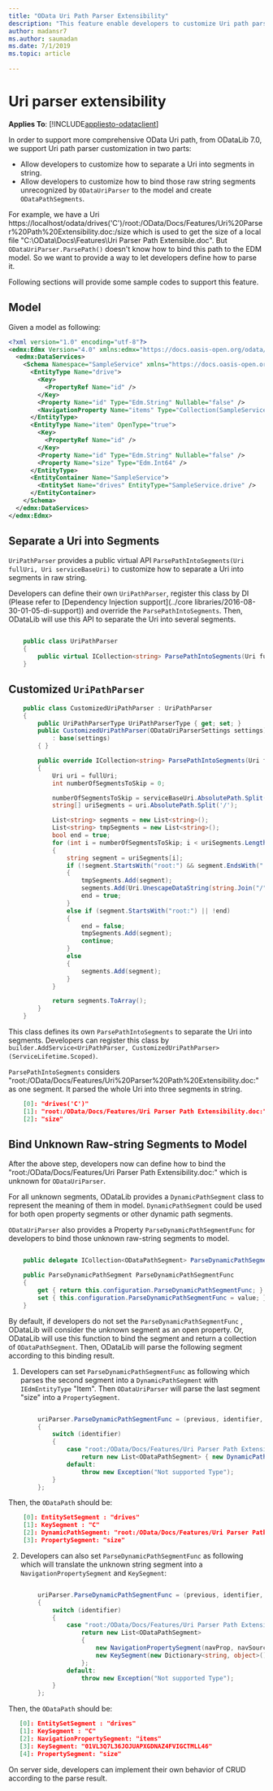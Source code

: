 ```yaml
---
title: "OData Uri Path Parser Extensibility"
description: "This feature enable developers to customize Uri path parser"
author: madansr7
ms.author: saumadan
ms.date: 7/1/2019
ms.topic: article
 
---
```

# Uri parser extensibility 
**Applies To**: [!INCLUDE[appliesto-odataclient](../../includes/appliesto-odatalib-v7.md)]

In order to support more comprehensive OData Uri path, from ODataLib 7.0, we support Uri path parser customization in two parts:

-  Allow developers to customize how to separate a Uri into segments in string.
-  Allow developers to customize how to bind those raw string segments unrecognized by `ODataUriParser` to the model and create `ODataPathSegments`.

For example, we have a Uri https://localhost/odata/drives('C')/root:/OData/Docs/Features/Uri%20Parser%20Path%20Extensibility.doc:/size which is used to get the size of a local file "C:\OData\Docs\Features\Uri Parser Path Extensible.doc". But `ODataUriParser.ParsePath()` doesn't know how to bind this path to the EDM model. So we want to provide a way to let developers define how to parse it.

Following sections will provide some sample codes to support this feature.

## Model

Given a model as following:

```xml
<?xml version="1.0" encoding="utf-8"?>
<edmx:Edmx Version="4.0" xmlns:edmx="https://docs.oasis-open.org/odata/ns/edmx">
  <edmx:DataServices>
    <Schema Namespace="SampleService" xmlns="https://docs.oasis-open.org/odata/ns/edm">
      <EntityType Name="drive">
        <Key>
          <PropertyRef Name="id" />
        </Key>
        <Property Name="id" Type="Edm.String" Nullable="false" />
        <NavigationProperty Name="items" Type="Collection(SampleService.item)" ContainsTarget="true" />
      </EntityType>
      <EntityType Name="item" OpenType="true">
        <Key>
          <PropertyRef Name="id" />
        </Key>
        <Property Name="id" Type="Edm.String" Nullable="false" />
        <Property Name="size" Type="Edm.Int64" />
      </EntityType>
      <EntityContainer Name="SampleService">
        <EntitySet Name="drives" EntityType="SampleService.drive" />
      </EntityContainer>
    </Schema>
  </edmx:DataServices>
</edmx:Edmx>
```

## Separate a Uri into Segments

`UriPathParser` provides a public virtual API `ParsePathIntoSegments(Uri fullUri, Uri serviceBaseUri)` to customize how to separate a Uri into segments in raw string.

Developers can define their own `UriPathParser`, register this class by DI (Please refer to  [Dependency Injection support](../core libraries/2016-08-30-01-05-di-support)) and override the `ParsePathIntoSegments`. Then, ODataLib will use this API to separate the Uri into several segments.

```c#

    public class UriPathParser
    {
        public virtual ICollection<string> ParsePathIntoSegments(Uri fullUri, Uri serviceBaseUri)
    }
```

## Customized `UriPathParser`

```c# 
    public class CustomizedUriPathParser : UriPathParser
    {
        public UriPathParserType UriPathParserType { get; set; }
        public CustomizedUriPathParser(ODataUriParserSettings settings)
            : base(settings)
        { }

        public override ICollection<string> ParsePathIntoSegments(Uri fullUri, Uri serviceBaseUri)
        {
            Uri uri = fullUri;
            int numberOfSegmentsToSkip = 0;

            numberOfSegmentsToSkip = serviceBaseUri.AbsolutePath.Split('/').Length - 1;
            string[] uriSegments = uri.AbsolutePath.Split('/');

            List<string> segments = new List<string>();
            List<string> tmpSegments = new List<string>();
            bool end = true;
            for (int i = numberOfSegmentsToSkip; i < uriSegments.Length; i++)
            {
                string segment = uriSegments[i];
                if (!segment.StartsWith("root:") && segment.EndsWith(":"))
                {
                    tmpSegments.Add(segment);
                    segments.Add(Uri.UnescapeDataString(string.Join("/", tmpSegments)));
                    end = true;
                }
                else if (segment.StartsWith("root:") || !end)
                {
                    end = false;
                    tmpSegments.Add(segment);
                    continue;
                }
                else
                {
                    segments.Add(segment);
                }
            }

            return segments.ToArray();
        }
    }
```

This class defines its own `ParsePathIntoSegments` to separate the Uri into segments. Developers can register this class by `builder.AddService<UriPathParser, CustomizedUriPathParser>(ServiceLifetime.Scoped)`. 

`ParsePathIntoSegments` considers "root:/OData/Docs/Features/Uri%20Parser%20Path%20Extensibility.doc:" as one segment. It parsed the whole Uri into three segments in string.

```json
    [0]: "drives('C')"
    [1]: "root:/OData/Docs/Features/Uri Parser Path Extensibility.doc:"
    [2]: "size"
```

## Bind Unknown Raw-string Segments to Model

After the above step, developers now can define how to bind the  "root:/OData/Docs/Features/Uri Parser Path Extensibility.doc:" which is unknown for `ODataUriParser`.

For all unknown segments, ODataLib provides a `DynamicPathSegment` class to represent the meaning of them in model. `DynamicPathSegment` could be used for both open property segments or other dynamic path segments.

`ODataUriParser` also provides a Property `ParseDynamicPathSegmentFunc` for developers to bind those unknown raw-string segments to model.

```c#

    public delegate ICollection<ODataPathSegment> ParseDynamicPathSegment(ODataPathSegment previous, string identifier, string parenthesisExpression);

    public ParseDynamicPathSegment ParseDynamicPathSegmentFunc
    {
        get { return this.configuration.ParseDynamicPathSegmentFunc; }
        set { this.configuration.ParseDynamicPathSegmentFunc = value; }
    }
```

By default, if developers do not set the `ParseDynamicPathSegmentFunc` , ODataLib will consider the unknown segment as an open property. Or, ODataLib will use this function to bind the segment and return a collection of `ODataPathSegment`. Then, ODataLib will parse the following segment according to this binding result.

1. Developers can set `ParseDynamicPathSegmentFunc` as following which parses the second segment into a `DynamicPathSegment` with `IEdmEntityType` "Item". Then `ODataUriParser` will parse the last segment "size" into a `PropertySegment`.

```c#

	    uriParser.ParseDynamicPathSegmentFunc = (previous, identifier, parenthesisExpression) =>
	    {
	        switch (identifier)
	        {
	            case "root:/OData/Docs/Features/Uri Parser Path Extensibility.doc:":
	                return new List<ODataPathSegment> { new DynamicPathSegment(identifier, itemType, true) };
	            default:
	                throw new Exception("Not supported Type");
	        }
	    };
```

Then, the `ODataPath` should be:

```json
    [0]: EntitySetSegment : "drives"
    [1]: KeySegment : "C"
    [2]: DynamicPathSegment: "root:/OData/Docs/Features/Uri Parser Path Extensibility.doc:"
    [3]: PropertySegment: "size"
```

2. Developers can also set `ParseDynamicPathSegmentFunc` as following which will translate the unknown string segment into a `NavigationPropertySegment` and `KeySegment`:

```c#

	    uriParser.ParseDynamicPathSegmentFunc = (previous, identifier, parenthesisExpression) =>
	    {
	        switch (identifier)
	        {
	            case "root:/OData/Docs/Features/Uri Parser Path Extensibility.doc":
	                return new List<ODataPathSegment>
	                {
	                    new NavigationPropertySegment(navProp, navSource);,
	                    new KeySegment(new Dictionary<string, object>() { { "id", "01VL3Q7L36JOJUAPXGDNAZ4FVIGCTMLL46" } }, itemType, navSource);
	                };
	            default:
	                throw new Exception("Not supported Type");
	        }
	    };
```

Then, the `ODataPath` should be:

```json
   [0]: EntitySetSegment : "drives"
   [1]: KeySegment : "C"
   [2]: NavigationPropertySegment: "items"
   [3]: KeySegment: "01VL3Q7L36JOJUAPXGDNAZ4FVIGCTMLL46"
   [4]: PropertySegment: "size"
```

On server side, developers can implement their own behavior of CRUD according to the parse result.
